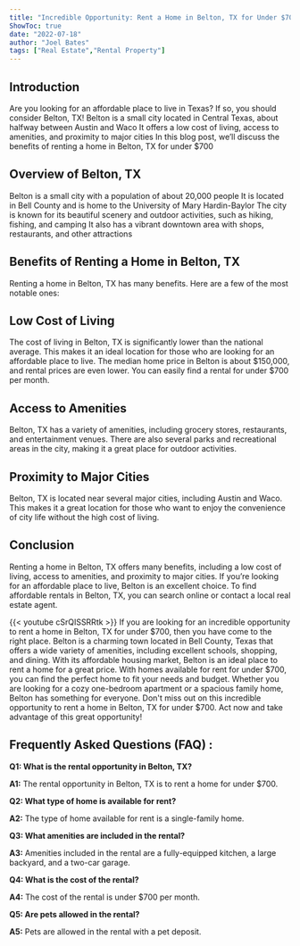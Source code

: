 ```yaml
---
title: "Incredible Opportunity: Rent a Home in Belton, TX for Under $700!"
ShowToc: true 
date: "2022-07-18"
author: "Joel Bates" 
tags: ["Real Estate","Rental Property"]
---
```

## Introduction
Are you looking for an affordable place to live in Texas? If so, you should consider Belton, TX! Belton is a small city located in Central Texas, about halfway between Austin and Waco It offers a low cost of living, access to amenities, and proximity to major cities In this blog post, we’ll discuss the benefits of renting a home in Belton, TX for under $700 

## Overview of Belton, TX
Belton is a small city with a population of about 20,000 people It is located in Bell County and is home to the University of Mary Hardin-Baylor The city is known for its beautiful scenery and outdoor activities, such as hiking, fishing, and camping It also has a vibrant downtown area with shops, restaurants, and other attractions 

## Benefits of Renting a Home in Belton, TX
Renting a home in Belton, TX has many benefits. Here are a few of the most notable ones: 

## Low Cost of Living
The cost of living in Belton, TX is significantly lower than the national average. This makes it an ideal location for those who are looking for an affordable place to live. The median home price in Belton is about $150,000, and rental prices are even lower. You can easily find a rental for under $700 per month.

## Access to Amenities
Belton, TX has a variety of amenities, including grocery stores, restaurants, and entertainment venues. There are also several parks and recreational areas in the city, making it a great place for outdoor activities. 

## Proximity to Major Cities
Belton, TX is located near several major cities, including Austin and Waco. This makes it a great location for those who want to enjoy the convenience of city life without the high cost of living. 

## Conclusion
Renting a home in Belton, TX offers many benefits, including a low cost of living, access to amenities, and proximity to major cities. If you’re looking for an affordable place to live, Belton is an excellent choice. To find affordable rentals in Belton, TX, you can search online or contact a local real estate agent.

{{< youtube cSrQISSRRtk >}} 
If you are looking for an incredible opportunity to rent a home in Belton, TX for under $700, then you have come to the right place. Belton is a charming town located in Bell County, Texas that offers a wide variety of amenities, including excellent schools, shopping, and dining. With its affordable housing market, Belton is an ideal place to rent a home for a great price. With homes available for rent for under $700, you can find the perfect home to fit your needs and budget. Whether you are looking for a cozy one-bedroom apartment or a spacious family home, Belton has something for everyone. Don't miss out on this incredible opportunity to rent a home in Belton, TX for under $700. Act now and take advantage of this great opportunity!

## Frequently Asked Questions (FAQ) :
**Q1: What is the rental opportunity in Belton, TX?**

**A1:** The rental opportunity in Belton, TX is to rent a home for under $700.

**Q2: What type of home is available for rent?**

**A2:** The type of home available for rent is a single-family home.

**Q3: What amenities are included in the rental?**

**A3:** Amenities included in the rental are a fully-equipped kitchen, a large backyard, and a two-car garage.

**Q4: What is the cost of the rental?**

**A4:** The cost of the rental is under $700 per month. 

**Q5: Are pets allowed in the rental?**

**A5:** Pets are allowed in the rental with a pet deposit.




